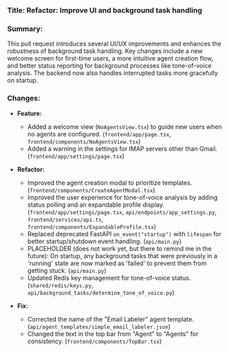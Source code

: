 ### Title: Refactor: Improve UI and background task handling

### Summary:
This pull request introduces several UI/UX improvements and enhances the robustness of background task handling. Key changes include a new welcome screen for first-time users, a more intuitive agent creation flow, and better status reporting for background processes like tone-of-voice analysis. The backend now also handles interrupted tasks more gracefully on startup.

### Changes:

*   **Feature:**
    *   Added a welcome view (`NoAgentsView.tsx`) to guide new users when no agents are configured. (`frontend/app/page.tsx`, `frontend/components/NoAgentsView.tsx`)
    *   Added a warning in the settings for IMAP servers other than Gmail. (`frontend/app/settings/page.tsx`)

*   **Refactor:**
    *   Improved the agent creation modal to prioritize templates. (`frontend/components/CreateAgentModal.tsx`)
    *   Improved the user experience for tone-of-voice analysis by adding status polling and an expandable profile display. (`frontend/app/settings/page.tsx`, `api/endpoints/app_settings.py`, `frontend/services/api.ts`, `frontend/components/ExpandableProfile.tsx`)
    *   Replaced deprecated FastAPI `on_event("startup")` with `lifespan` for better startup/shutdown event handling. (`api/main.py`)
    *   PLACEHOLDER (does not work yet, but there to remind me in the future): On startup, any background tasks that were previously in a 'running' state are now marked as 'failed' to prevent them from getting stuck. (`api/main.py`)
    *   Updated Redis key management for tone-of-voice status. (`shared/redis/keys.py`, `api/background_tasks/determine_tone_of_voice.py`)

*   **Fix:**
    *   Corrected the name of the "Email Labeler" agent template. (`api/agent_templates/simple_email_labeler.json`)
    *   Changed the text in the top bar from "Agent" to "Agents" for consistency. (`frontend/components/TopBar.tsx`) 